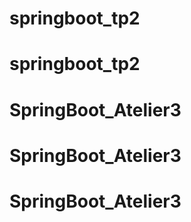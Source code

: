 # springboot_tp2
# springboot_tp2
# SpringBoot_Atelier3
# SpringBoot_Atelier3
# SpringBoot_Atelier3
